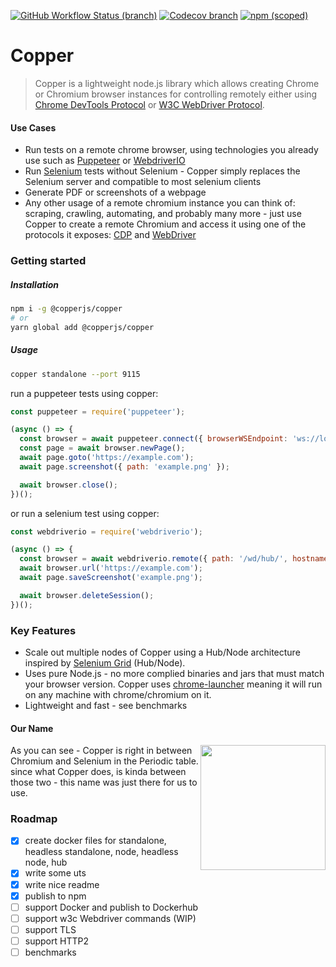[![GitHub Workflow Status (branch)](https://img.shields.io/github/workflow/status/MoLow/copper/test%20project/main)](https://github.com/MoLow/copper/actions?query=branch%3Amain+event%3Apush) [![Codecov branch](https://img.shields.io/codecov/c/github/MoLow/copper/main)](https://codecov.io/gh/MoLow/copper) [![npm (scoped)](https://img.shields.io/npm/v/@copperjs/copper)](https://www.npmjs.com/package/@copperjs/copper)


# Copper

> Copper is a lightweight node.js library which allows creating Chrome or Chromium browser instances for controlling remotely either using [Chrome DevTools Protocol](https://chromedevtools.github.io/devtools-protocol/) or [W3C WebDriver Protocol](https://www.w3.org/TR/webdriver/). 



#### Use Cases
 - Run tests on a remote chrome browser, using technologies you already use such as [Puppeteer](https://github.com/puppeteer/puppeteer) or [WebdriverIO](https://github.com/webdriverio/webdriverio)
 - Run [Selenium](https://www.selenium.dev/documentation/en/introduction/) tests without Selenium - Copper simply replaces the Selenium server and compatible to most selenium clients
 - Generate PDF or screenshots of a webpage
 - Any other usage of a remote chromium instance you can think of: scraping, crawling, automating, and probably many more - just use Copper to create a remote Chromium and access it using one of the protocols it exposes: [CDP](https://chromedevtools.github.io/devtools-protocol/) and [WebDriver](https://www.w3.org/TR/webdriver/)

### Getting started

##### Installation
```bash
npm i -g @copperjs/copper
# or
yarn global add @copperjs/copper
```
##### Usage
```bash
copper standalone --port 9115
```
run a puppeteer tests using copper:
```js
const puppeteer = require('puppeteer');

(async () => {
  const browser = await puppeteer.connect({ browserWSEndpoint: 'ws://localhost:9115' });
  const page = await browser.newPage();
  await page.goto('https://example.com');
  await page.screenshot({ path: 'example.png' });

  await browser.close();
})();
``` 
or run a selenium test using copper:
```js
const webdriverio = require('webdriverio');

(async () => {
  const browser = await webdriverio.remote({ path: '/wd/hub/', hostname: 'localhost', port: 9115 });
  await browser.url('https://example.com');
  await page.saveScreenshot('example.png');

  await browser.deleteSession();
})();
``` 

### Key Features
- Scale out multiple nodes of Copper using a Hub/Node architecture inspired by [Selenium Grid](https://www.selenium.dev/documentation/en/grid/) (Hub/Node).
- Uses pure Node.js - no more complied binaries and jars that must match your browser version. Copper uses [chrome-launcher](https://github.com/GoogleChrome/chrome-launcher/) meaning it will run on any machine with chrome/chromium on it.
- Lightweight and fast - see benchmarks

#### Our Name
<img src="https://user-images.githubusercontent.com/8221854/124395064-be79d900-dd0a-11eb-9953-22d1996c3ca8.png" width="200" align="right">
As you can see - Copper is right in between Chromium and Selenium in the Periodic table. since what Copper does, is kinda between those two - this name was just there for us to use.



### Roadmap
- [x] create docker files for standalone, headless standalone, node, headless node, hub
- [x] write some uts
- [x] write nice readme
- [x] publish to npm
- [ ] support Docker and publish to Dockerhub
- [ ] support w3c Webdriver commands (WIP)
- [ ] support TLS
- [ ] support HTTP2
- [ ] benchmarks
